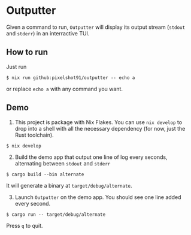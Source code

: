 # Outputter

Given a command to run, `Outputter` will display its output stream (`stdout` and `stderr`) in an interractive TUI.

## How to run
Just run
```shell
$ nix run github:pixelshot91/outputter -- echo a
```
or replace `echo a` with any command you want.

## Demo
1. This project is package with Nix Flakes. You can use `nix develop` to drop into a shell with all the necessary dependency (for now, just the Rust toolchain).
```shell
$ nix develop
```

2. Build the demo app that output one line of log every seconds, alternating between `stdout` and `stderr`
```shell
$ cargo build --bin alternate
```
It will generate a binary at `target/debug/alternate`.

3. Launch `Outputter` on the demo app.
You should see one line added every second.
```shell
$ cargo run -- target/debug/alternate
```
Press `q` to quit.

